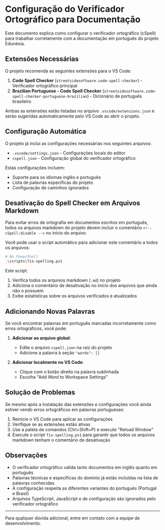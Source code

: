 <!-- cSpell:disable -->
# Configuração do Verificador Ortográfico para Documentação

Este documento explica como configurar o verificador ortográfico (cSpell) para trabalhar corretamente com a documentação em português do projeto Edunéxia.

## Extensões Necessárias

O projeto recomenda as seguintes extensões para o VS Code:

1. **Code Spell Checker** (`streetsidesoftware.code-spell-checker`) - Verificador ortográfico principal
2. **Brazilian Portuguese - Code Spell Checker** (`streetsidesoftware.code-spell-checker-portuguese-brazilian`) - Dicionário de português brasileiro

Ambas as extensões estão listadas no arquivo `.vscode/extensions.json` e serão sugeridas automaticamente pelo VS Code ao abrir o projeto.

## Configuração Automática

O projeto já inclui as configurações necessárias nos seguintes arquivos:

- `.vscode/settings.json` - Configurações locais do editor
- `cspell.json` - Configuração global do verificador ortográfico

Estas configurações incluem:
- Suporte para os idiomas inglês e português
- Lista de palavras específicas do projeto
- Configuração de caminhos ignorados

## Desativação do Spell Checker em Arquivos Markdown

Para evitar erros de ortografia em documentos escritos em português, todos os arquivos markdown do projeto devem incluir o comentário `<!-- cSpell:disable -->` no início do arquivo. 

Você pode usar o script automático para adicionar este comentário a todos os arquivos:

```bash
# No PowerShell
.\scripts\fix-spelling.ps1
```

Este script:
1. Verifica todos os arquivos markdown (`.md`) no projeto
2. Adiciona o comentário de desativação no início dos arquivos que ainda não o possuem
3. Exibe estatísticas sobre os arquivos verificados e atualizados

## Adicionando Novas Palavras

Se você encontrar palavras em português marcadas incorretamente como erros ortográficos, você pode:

1. **Adicionar ao arquivo global**:
   - Edite o arquivo `cspell.json` na raiz do projeto
   - Adicione a palavra à seção `"words": []`

2. **Adicionar localmente no VS Code**:
   - Clique com o botão direito na palavra sublinhada
   - Escolha "Add Word to Workspace Settings"

## Solução de Problemas

Se mesmo após a instalação das extensões e configurações você ainda estiver vendo erros ortográficos em palavras portuguesas:

1. Reinicie o VS Code para aplicar as configurações
2. Verifique se as extensões estão ativas
3. Use a paleta de comandos (Ctrl+Shift+P) e execute "Reload Window"
4. Execute o script `fix-spelling.ps1` para garantir que todos os arquivos markdown tenham o comentário de desativação

## Observações

- O verificador ortográfico valida tanto documentos em inglês quanto em português
- Palavras técnicas e específicas do domínio já estão incluídas na lista de palavras conhecidas
- A configuração respeita as diferentes variantes do português (Portugal e Brasil)
- Arquivos TypeScript, JavaScript e de configuração são ignorados pelo verificador ortográfico

---

Para qualquer dúvida adicional, entre em contato com a equipe de desenvolvimento. 
